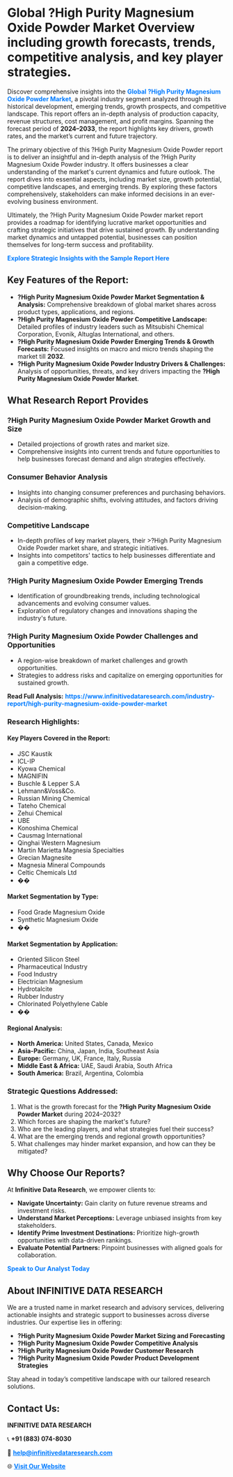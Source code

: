 <h1>Global ?High Purity Magnesium Oxide Powder Market Overview including growth forecasts, trends, competitive analysis, and key player strategies.</h1>
<p>
Discover comprehensive insights into the 
<a href="https://www.infinitivedataresearch.com/industry-report/high-purity-magnesium-oxide-powder-market" rel="dofollow" style="color: #007BFF; text-decoration: none;"><strong>Global ?High Purity Magnesium Oxide Powder Market</strong></a>, a pivotal industry segment analyzed through its historical development, emerging trends, growth prospects, and competitive landscape. This report offers an in-depth analysis of production capacity, revenue structures, cost management, and profit margins. Spanning the forecast period of <strong>2024–2033</strong>, the report highlights key drivers, growth rates, and the market’s current and future trajectory.
</p>
<p>
The primary objective of this ?High Purity Magnesium Oxide Powder report is to deliver an insightful and in-depth analysis of the ?High Purity Magnesium Oxide Powder industry. It offers businesses a clear understanding of the market's current dynamics and future outlook. The report dives into essential aspects, including market size, growth potential, competitive landscapes, and emerging trends. By exploring these factors comprehensively, stakeholders can make informed decisions in an ever-evolving business environment.
</p>
<p>
Ultimately, the ?High Purity Magnesium Oxide Powder market report provides a roadmap for identifying lucrative market opportunities and crafting strategic initiatives that drive sustained growth. By understanding market dynamics and untapped potential, businesses can position themselves for long-term success and profitability.
</p>
<p>
<a href="https://www.infinitivedataresearch.com/request-sample/reportId=108454" style="color: #007BFF; text-decoration: none;"><strong>Explore Strategic Insights with the Sample Report Here</strong></a>
</p>

<h2>Key Features of the Report:</h2>
<ul>
<li><strong>?High Purity Magnesium Oxide Powder Market Segmentation & Analysis:</strong> Comprehensive breakdown of global market shares across product types, applications, and regions.</li>
<li><strong>?High Purity Magnesium Oxide Powder Competitive Landscape:</strong> Detailed profiles of industry leaders such as Mitsubishi Chemical Corporation, Evonik, Altuglas International, and others.</li>
<li><strong>?High Purity Magnesium Oxide Powder Emerging Trends & Growth Forecasts:</strong> Focused insights on macro and micro trends shaping the market till <strong>2032</strong>.</li>
<li><strong>?High Purity Magnesium Oxide Powder Industry Drivers & Challenges:</strong> Analysis of opportunities, threats, and key drivers impacting the <strong>?High Purity Magnesium Oxide Powder Market</strong>.</li>
</ul>

<h2>What Research Report Provides</h2>
<h3>?High Purity Magnesium Oxide Powder Market Growth and Size</h3>
<ul>
<li>Detailed projections of growth rates and market size.</li>
<li>Comprehensive insights into current trends and future opportunities to help businesses forecast demand and align strategies effectively.</li>
</ul>

<h3>Consumer Behavior Analysis</h3>
<ul>
<li>Insights into changing consumer preferences and purchasing behaviors.</li>
<li>Analysis of demographic shifts, evolving attitudes, and factors driving decision-making.</li>
</ul>

<h3>Competitive Landscape</h3>
<ul>
<li>In-depth profiles of key market players, their >?High Purity Magnesium Oxide Powder market share, and strategic initiatives.</li>
<li>Insights into competitors' tactics to help businesses differentiate and gain a competitive edge.</li>
</ul>

<h3>?High Purity Magnesium Oxide Powder Emerging Trends</h3>
<ul>
<li>Identification of groundbreaking trends, including technological advancements and evolving consumer values.</li>
<li>Exploration of regulatory changes and innovations shaping the industry's future.</li>
</ul>

<h3>?High Purity Magnesium Oxide Powder Challenges and Opportunities</h3>
<ul>
<li>A region-wise breakdown of market challenges and growth opportunities.</li>
<li>Strategies to address risks and capitalize on emerging opportunities for sustained growth.</li>
</ul>
<p><strong>Read Full Analysis:</strong> <a href="https://www.infinitivedataresearch.com/industry-report/high-purity-magnesium-oxide-powder-market" rel="dofollow" style="color: #007BFF; text-decoration: none;"><strong>https://www.infinitivedataresearch.com/industry-report/high-purity-magnesium-oxide-powder-market</strong></a></p>
<h3>Research Highlights:</h3>
<h4>Key Players Covered in the Report:</h4>
<ul><li>JSC Kaustik</li><li>ICL-IP</li><li>Kyowa Chemical</li><li>MAGNIFIN</li><li>Buschle &amp; Lepper S.A</li><li>Lehmann&amp;Voss&amp;Co.</li><li>Russian Mining Chemical</li><li>Tateho Chemical</li><li>Zehui Chemical</li><li>UBE</li><li>Konoshima Chemical</li><li>Causmag International</li><li>Qinghai Western Magnesium</li><li>Martin Marietta Magnesia Specialties</li><li>Grecian Magnesite</li><li>Magnesia Mineral Compounds</li><li>Celtic Chemicals Ltd</li><li>��</li></ul>
<h4>Market Segmentation by Type:</h4>
<ul><li>Food Grade Magnesium Oxide</li><li>Synthetic Magnesium Oxide</li><li>��</li></ul>
<h4>Market Segmentation by Application:</h4>
<ul><li>Oriented Silicon Steel</li><li>Pharmaceutical Industry</li><li>Food Industry</li><li>Electrician Magnesium</li><li>Hydrotalcite</li><li>Rubber Industry</li><li>Chlorinated Polyethylene Cable</li><li>��</li></ul>

<h4>Regional Analysis:</h4>
<ul>
<li><strong>North America:</strong> United States, Canada, Mexico</li>
<li><strong>Asia-Pacific:</strong> China, Japan, India, Southeast Asia</li>
<li><strong>Europe:</strong> Germany, UK, France, Italy, Russia</li>
<li><strong>Middle East & Africa:</strong> UAE, Saudi Arabia, South Africa</li>
<li><strong>South America:</strong> Brazil, Argentina, Colombia</li>
</ul>

<h3>Strategic Questions Addressed:</h3>
<ol>
<li>What is the growth forecast for the <strong>?High Purity Magnesium Oxide Powder Market</strong> during 2024–2032?</li>
<li>Which forces are shaping the market's future?</li>
<li>Who are the leading players, and what strategies fuel their success?</li>
<li>What are the emerging trends and regional growth opportunities?</li>
<li>What challenges may hinder market expansion, and how can they be mitigated?</li>
</ol>

<h2>Why Choose Our Reports?</h2>
<p>At <strong>Infinitive Data Research</strong>, we empower clients to:</p>
<ul>
<li><strong>Navigate Uncertainty:</strong> Gain clarity on future revenue streams and investment risks.</li>
<li><strong>Understand Market Perceptions:</strong> Leverage unbiased insights from key stakeholders.</li>
<li><strong>Identify Prime Investment Destinations:</strong> Prioritize high-growth opportunities with data-driven rankings.</li>
<li><strong>Evaluate Potential Partners:</strong> Pinpoint businesses with aligned goals for collaboration.</li>
</ul>
<p><a href="https://www.infinitivedataresearch.com/industry-report/high-purity-magnesium-oxide-powder-market" rel="dofollow" style="color: #007BFF; text-decoration: none;"><strong>Speak to Our Analyst Today</strong></a></p>

<h2>About INFINITIVE DATA RESEARCH</h2>
<p>We are a trusted name in market research and advisory services, delivering actionable insights and strategic support to businesses across diverse industries. Our expertise lies in offering:</p>
<ul>
<li><strong>?High Purity Magnesium Oxide Powder Market Sizing and Forecasting</strong></li>
<li><strong>?High Purity Magnesium Oxide Powder Competitive Analysis</strong></li>
<li><strong>?High Purity Magnesium Oxide Powder Customer Research</strong></li>
<li><strong>?High Purity Magnesium Oxide Powder Product Development Strategies</strong></li>
</ul>
<p>Stay ahead in today’s competitive landscape with our tailored research solutions.</p>

<h2>Contact Us:</h2>
<p><strong>INFINITIVE DATA RESEARCH</strong></p>
<p>📞 <strong>+91 (883) 074-8030</strong></p>
<p>📧 <strong><a href="mailto:help@infinitivedataresearch.com" style="color: #007BFF;">help@infinitivedataresearch.com</a></strong></p>
<p>🌐 <strong><a href="https://www.infinitivedataresearch.com" rel="dofollow" style="color: #007BFF;">Visit Our Website</a></strong></p>